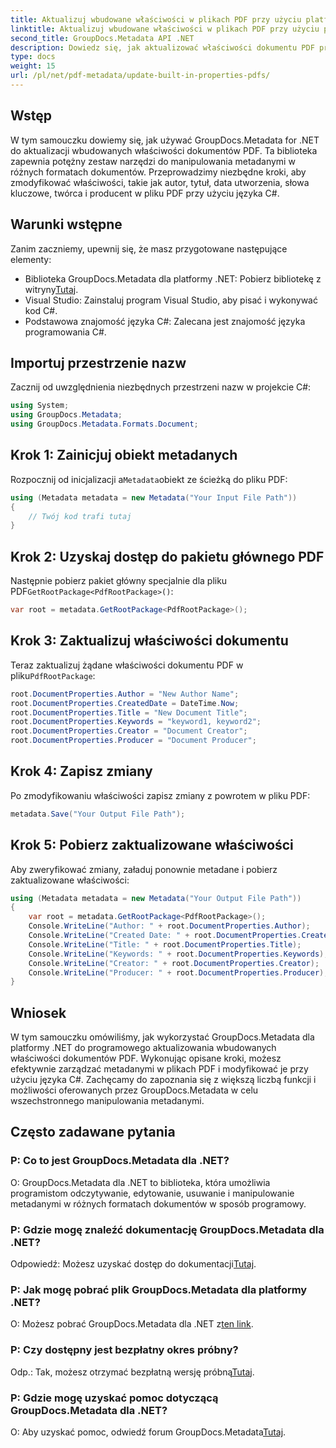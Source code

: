 ```yaml
---
title: Aktualizuj wbudowane właściwości w plikach PDF przy użyciu platformy .NET
linktitle: Aktualizuj wbudowane właściwości w plikach PDF przy użyciu platformy .NET
second_title: GroupDocs.Metadata API .NET
description: Dowiedz się, jak aktualizować właściwości dokumentu PDF przy użyciu języka C# i GroupDocs.Metadata dla platformy .NET. Modyfikuj autora, tytuł, słowa kluczowe i inne elementy programowo.
type: docs
weight: 15
url: /pl/net/pdf-metadata/update-built-in-properties-pdfs/
---
```

## Wstęp
W tym samouczku dowiemy się, jak używać GroupDocs.Metadata for .NET do aktualizacji wbudowanych właściwości dokumentów PDF. Ta biblioteka zapewnia potężny zestaw narzędzi do manipulowania metadanymi w różnych formatach dokumentów. Przeprowadzimy niezbędne kroki, aby zmodyfikować właściwości, takie jak autor, tytuł, data utworzenia, słowa kluczowe, twórca i producent w pliku PDF przy użyciu języka C#.
## Warunki wstępne
Zanim zaczniemy, upewnij się, że masz przygotowane następujące elementy:
-  Biblioteka GroupDocs.Metadata dla platformy .NET: Pobierz bibliotekę z witryny[Tutaj](https://releases.groupdocs.com/metadata/net/).
- Visual Studio: Zainstaluj program Visual Studio, aby pisać i wykonywać kod C#.
- Podstawowa znajomość języka C#: Zalecana jest znajomość języka programowania C#.

## Importuj przestrzenie nazw
Zacznij od uwzględnienia niezbędnych przestrzeni nazw w projekcie C#:
```csharp
using System;
using GroupDocs.Metadata;
using GroupDocs.Metadata.Formats.Document;
```
## Krok 1: Zainicjuj obiekt metadanych
 Rozpocznij od inicjalizacji a`Metadata`obiekt ze ścieżką do pliku PDF:
```csharp
using (Metadata metadata = new Metadata("Your Input File Path"))
{
    // Twój kod trafi tutaj
}
```
## Krok 2: Uzyskaj dostęp do pakietu głównego PDF
 Następnie pobierz pakiet główny specjalnie dla pliku PDF`GetRootPackage<PdfRootPackage>()`:
```csharp
var root = metadata.GetRootPackage<PdfRootPackage>();
```
## Krok 3: Zaktualizuj właściwości dokumentu
 Teraz zaktualizuj żądane właściwości dokumentu PDF w pliku`PdfRootPackage`:
```csharp
root.DocumentProperties.Author = "New Author Name";
root.DocumentProperties.CreatedDate = DateTime.Now;
root.DocumentProperties.Title = "New Document Title";
root.DocumentProperties.Keywords = "keyword1, keyword2";
root.DocumentProperties.Creator = "Document Creator";
root.DocumentProperties.Producer = "Document Producer";
```
## Krok 4: Zapisz zmiany
Po zmodyfikowaniu właściwości zapisz zmiany z powrotem w pliku PDF:
```csharp
metadata.Save("Your Output File Path");
```
## Krok 5: Pobierz zaktualizowane właściwości
Aby zweryfikować zmiany, załaduj ponownie metadane i pobierz zaktualizowane właściwości:
```csharp
using (Metadata metadata = new Metadata("Your Output File Path"))
{
    var root = metadata.GetRootPackage<PdfRootPackage>();
    Console.WriteLine("Author: " + root.DocumentProperties.Author);
    Console.WriteLine("Created Date: " + root.DocumentProperties.CreatedDate);
    Console.WriteLine("Title: " + root.DocumentProperties.Title);
    Console.WriteLine("Keywords: " + root.DocumentProperties.Keywords);
    Console.WriteLine("Creator: " + root.DocumentProperties.Creator);
    Console.WriteLine("Producer: " + root.DocumentProperties.Producer);
}
```

## Wniosek
W tym samouczku omówiliśmy, jak wykorzystać GroupDocs.Metadata dla platformy .NET do programowego aktualizowania wbudowanych właściwości dokumentów PDF. Wykonując opisane kroki, możesz efektywnie zarządzać metadanymi w plikach PDF i modyfikować je przy użyciu języka C#. Zachęcamy do zapoznania się z większą liczbą funkcji i możliwości oferowanych przez GroupDocs.Metadata w celu wszechstronnego manipulowania metadanymi.

## Często zadawane pytania
### P: Co to jest GroupDocs.Metadata dla .NET?
O: GroupDocs.Metadata dla .NET to biblioteka, która umożliwia programistom odczytywanie, edytowanie, usuwanie i manipulowanie metadanymi w różnych formatach dokumentów w sposób programowy.
### P: Gdzie mogę znaleźć dokumentację GroupDocs.Metadata dla .NET?
 Odpowiedź: Możesz uzyskać dostęp do dokumentacji[Tutaj](https://reference.groupdocs.com/metadata/net/).
### P: Jak mogę pobrać plik GroupDocs.Metadata dla platformy .NET?
 O: Możesz pobrać GroupDocs.Metadata dla .NET z[ten link](https://releases.groupdocs.com/metadata/net/).
### P: Czy dostępny jest bezpłatny okres próbny?
 Odp.: Tak, możesz otrzymać bezpłatną wersję próbną[Tutaj](https://releases.groupdocs.com/).
### P: Gdzie mogę uzyskać pomoc dotyczącą GroupDocs.Metadata dla .NET?
 O: Aby uzyskać pomoc, odwiedź forum GroupDocs.Metadata[Tutaj](https://forum.groupdocs.com/c/metadata/14).